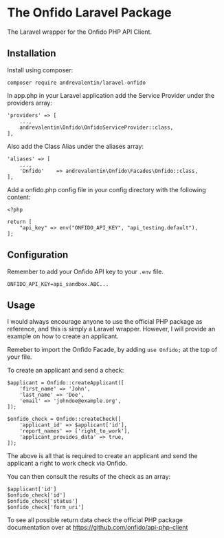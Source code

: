 # The Onfido Laravel Package

The Laravel wrapper for the Onfido PHP API Client.

## Installation

Install using composer:
```
composer require andrevalentin/laravel-onfido
```

In app.php in your Laravel application add the Service Provider under the providers array:
```
'providers' => [
    ...,
    andrevalentin\Onfido\OnfidoServiceProvider::class,
],
```
Also add the Class Alias under the aliases array:
```
'aliases' => [
    ...,
    'Onfido'    => andrevalentin\Onfido\Facades\Onfido::class,
],
```
Add a onfido.php config file in your config directory with the following content:
```
<?php

return [
    "api_key" => env("ONFIDO_API_KEY", "api_testing.default"),
];
```

## Configuration

Remember to add your Onfido API key to your `.env` file.

```
ONFIDO_API_KEY=api_sandbox.ABC...
```

## Usage

I would always encourage anyone to use the official PHP package as reference, and this is simply a Laravel wrapper.
However, I will provide an example on how to create an applicant.

Remeber to import the Onfido Facade, by adding `use Onfido;` at the top of your file.

To create an applicant and send a check:
```
$applicant = Onfido::createApplicant([
    'first_name' => 'John',
    'last_name' => 'Doe',
    'email' => 'johndoe@example.org',
]);

$onfido_check = Onfido::createCheck([
    'applicant_id' => $applicant['id'],
    'report_names' => ['right_to_work'],
    'applicant_provides_data' => true,
]);
```

The above is all that is required to create an applicant and send the applicant a right to work check via Onfido.

You can then consult the results of the check as an array:

```
$applicant['id']
$onfido_check['id']
$onfido_check['status']
$onfido_check['form_uri']
```

To see all possible return data check the official PHP package documentation over at https://github.com/onfido/api-php-client
